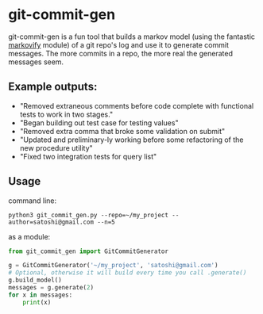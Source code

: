 # git-commit-gen

git-commit-gen is a fun tool that builds a markov model (using the fantastic [markovify](https://github.com/jsvine/markovify) module) of a git repo's log and use it to generate commit messages. The more commits in a repo, the more real the generated messages seem.

## Example outputs:
- "Removed extraneous comments before code complete with functional tests to work in two stages."
- "Began building out test case for testing values"
- "Removed extra comma that broke some validation on submit"
- "Updated and preliminary-ly working before some refactoring of the new procedure utility"
- "Fixed two integration tests for query list"

## Usage

command line:
```
python3 git_commit_gen.py --repo=~/my_project --author=satoshi@gmail.com --n=5
```

as a module:
```python
from git_commit_gen import GitCommitGenerator

g = GitCommitGenerator('~/my_project', 'satoshi@gmail.com')
# Optional, otherwise it will build every time you call .generate()
g.build_model()
messages = g.generate(2)
for x in messages:
    print(x)
```

